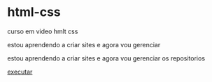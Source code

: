 # html-css

curso em video hmlt css

estou aprendendo a criar sites e agora vou gerenciar

estou aprendendo a criar sites e agora vou gerenciar os repositorios

<a href="https://www.youtube.com">executar </a>
